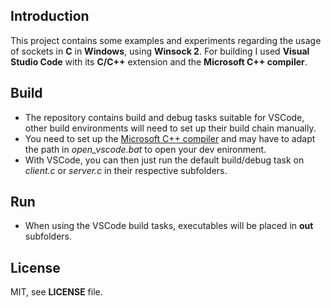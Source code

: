 ## Introduction

This project contains some examples and experiments regarding the usage of sockets in **C** in **Windows**, using **Winsock 2**.
For building I used **Visual Studio Code** with its **C/C++** extension and the **Microsoft C++ compiler**.

## Build

* The repository contains build and debug tasks suitable for VSCode, other build environments will need to set up their build chain manually.
* You need to set up the [Microsoft C++ compiler](https://code.visualstudio.com/docs/cpp/config-msvc) and may have to adapt the path in *open_vscode.bat* to open your dev enironment.
* With VSCode, you can then just run the default build/debug task on *client.c* or *server.c* in their respective subfolders.

## Run

* When using the VSCode build tasks, executables will be placed in **out** subfolders.

## License

MIT, see **LICENSE** file.
